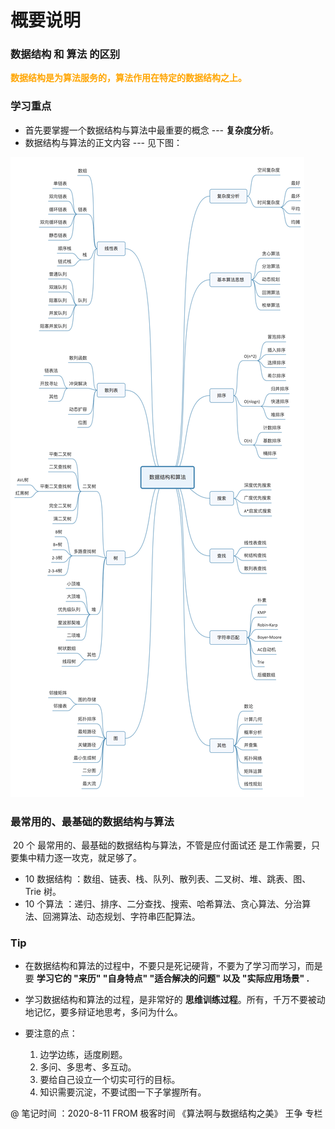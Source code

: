 # 概要说明



### 数据结构 和 算法 的区别

**<font color="orange"> 数据结构是为算法服务的，算法作用在特定的数据结构之上。</font>**



### 学习重点

- 首先要掌握一个数据结构与算法中最重要的概念 --- **复杂度分析**。
- 数据结构与算法的正文内容 --- 见下图：

![数据结构与算法](../Resources/01.jpg)



### 最常用的、最基础的数据结构与算法

​	20 个 最常用的、最基础的数据结构与算法，不管是应付面试还	是工作需要，只要集中精力逐一攻克，就足够了。

- 10 数据结构 ：数组、链表、栈、队列、散列表、二叉树、堆、跳表、图、Trie 树。
- 10 个算法 ：递归、排序、二分查找、搜索、哈希算法、贪心算法、分治算法、回溯算法、动态规划、字符串匹配算法。



### Tip

- 在数据结构和算法的过程中，不要只是死记硬背，不要为了学习而学习，而是要 **学习它的 "来历" "自身特点"  "适合解决的问题" 以及 "实际应用场景" .**

  

- 学习数据结构和算法的过程，是非常好的 **思维训练过程**。所有，千万不要被动地记忆，要多辩证地思考，多问为什么。

  

- 要注意的点：

  1. 边学边练，适度刷题。
  2. 多问、多思考、多互动。
  3. 要给自己设立一个切实可行的目标。
  4. 知识需要沉淀，不要试图一下子掌握所有。







@ 笔记时间 ：2020-8-11 	FROM	极客时间 《算法啊与数据结构之美》 王争  专栏 